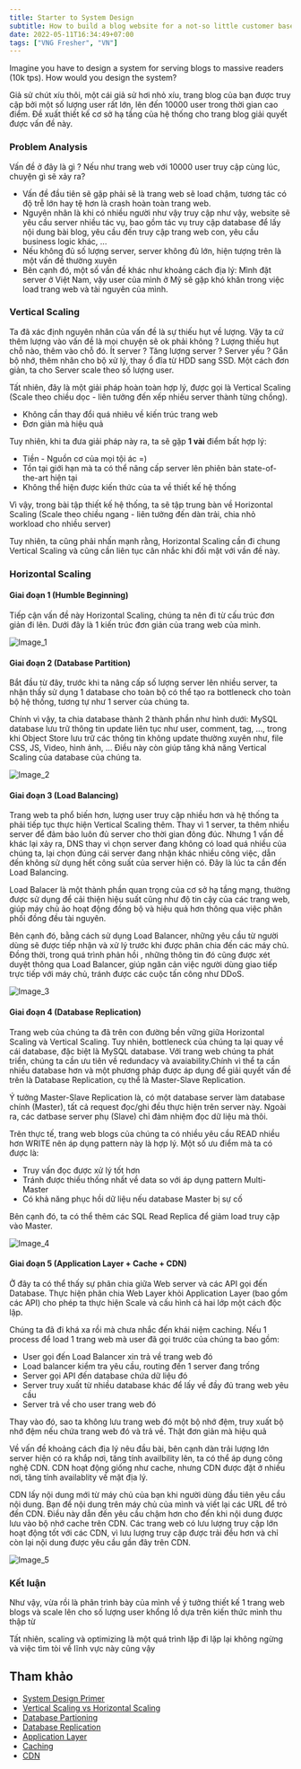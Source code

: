 ```yaml
---
title: Starter to System Design
subtitle: How to build a blog website for a not-so little customer base ?
date: 2022-05-11T16:34:49+07:00
tags: ["VNG Fresher", "VN"]
---
```


Imagine you have to design a system for serving blogs to massive readers (10k tps). How would you design the system?

<!--more-->

Giả sử  chút xíu thôi, một cái giả sử  hơi nhỏ xíu, trang blog của bạn được truy cập bởi một số lượng user rất lớn, lên đến 10000 user trong thời gian cao điểm. Đề xuất thiết kế cơ sở hạ tầng của hệ thống cho trang blog giải quyết được vấn đề  này.

### Problem Analysis

Vấn đề  ở đây là gì ? Nếu như trang web với 10000 user truy cập cùng lúc, chuyện gì sẽ xảy ra?

- Vấn đề  đầu tiên sẽ gặp phải sẽ là trang web sẽ load chậm, tương tác có độ trễ  lớn hay tệ hơn là crash hoàn toàn trang web. 
- Nguyên nhân là khi có nhiều người như vậy truy cập như vậy, website sẽ yêu cầu server nhiều tác vụ, bao gồm tác vụ truy cập database để  lấy nội dung bài blog, yêu cầu đến truy cập trang web con, yêu cầu business logic khác, ...
- Nếu không đủ số  lượng server, server không đủ lớn, hiện tượng trên là một vấn đề  thường xuyên
- Bên cạnh đó, một số vần đề khác như khoảng cách địa lý: Mình đặt server ở Việt Nam, vậy user của mình ở Mỹ sẽ gặp khó khăn trong việc load trang web và tài nguyên của mình.



### Vertical Scaling 

Ta đã xác định nguyên nhân của vấn đề  là sự thiếu hụt về lượng. Vậy ta cứ thêm lượng vào vấn đề là mọi chuyện sẽ ok phải không ? Lượng thiếu hụt chỗ nào, thêm vào chỗ  đó. Ít server ? Tăng lượng server ? Server yếu ? Gắn bộ nhớ, thêm nhân cho bộ xử lý, thay ổ đĩa từ HDD sang SSD. Một cách đơn giản, ta cho Server scale theo số lượng user.


Tất nhiên, đây là một giải pháp hoàn toàn hợp lý, được gọi là Vertical Scaling (Scale theo chiều dọc - liên tưởng đến xếp nhiều server thành từng chồng). 

- Không cần thay đổi quá nhiêu về kiến trúc trang web
- Đơn giản mà hiệu quả


Tuy nhiên, khi ta đưa giải pháp này ra, ta sẽ gặp **1 vài** điểm bất hợp lý:

- Tiền - Nguồn cơ của mọi tội ác =)
- Tồn tại giới hạn mà ta có thể nâng cấp server lên phiên bản state-of-the-art hiện tại
- Không thể hiện được kiến thức của ta về thiết kế hệ thống

Vì vậy, trong bài tập thiết kế hệ thống, ta sẽ tập trung bàn về  Horizontal Scaling (Scale theo chiều ngang - liên tưởng đến dàn trải, chia nhỏ workload cho nhiều server)

Tuy nhiên, ta cũng phải nhấn mạnh rằng, Horizontal Scaling cần đi chung Vertical Scaling và cũng cần liên tục cân nhắc khi đối mặt với vần đề này.

### Horizontal Scaling

#### Giai đoạn 1 (Humble Beginning)

Tiếp cận vấn đề này Horizontal Scaling, chúng ta nên đi từ cấu trúc đơn giản đi lên. Dưới đây là 1 kiến trúc đơn giản của trang web của mình.

![Image_1](/img/sysdes/1.png)

#### Giai đoạn 2 (Database Partition)

Bắt đầu từ đây, trước khi ta nâng cấp số lượng server lên nhiều server, ta nhận thấy sử dụng 1 database cho toàn bộ có thể tạo ra bottleneck cho toàn bộ hệ thống, tương tự như 1 server của chúng ta. 

Chính vì vậy, ta chia database thành 2 thành phần như hình dưới: MySQL database lưu trữ thông tin update liên tục như user, comment, tag, ..., trong khi Object Store lưu trữ các thông tin không update thường xuyên như, file CSS, JS, Video, hình ảnh, ... Điều này còn giúp tăng khả năng Vertical Scaling của database của chúng ta. 

![Image_2](/img/sysdes/2.png)

#### Giai đoạn 3 (Load Balancing)

Trang web ta phổ biến hơn, lượng user truy cập nhiều hơn và hệ thống ta phải tiếp tục thực hiện Vertical Scaling thêm. Thay vì 1 server, ta thêm nhiều server để đảm bảo luôn đủ server cho thời gian đông đúc. Nhưng 1 vấn đề khác lại xảy ra, DNS thay vì chọn server đang không có load quá nhiều của chúng ta, lại chọn đúng cái server đang nhận khác nhiều công việc, dẫn đến không sử dụng hết công suất của server hiện có. Đây là lúc ta cần đến Load Balancing.

Load Balacer là một thành phần quan trọng của cơ sở hạ tầng mạng, thường được sử dụng để cải thiện hiệu suất cũng như độ tin cậy của các trang web, giúp máy chủ ảo hoạt động đồng bộ và hiệu quả hơn thông qua việc phân phối đồng đều tài nguyên.

Bên cạnh đó, bằng cách sử dụng Load Balancer, những yêu cầu từ người dùng sẽ được tiếp nhận và xử lý trước khi được phân chia đến các máy chủ. Đồng thời, trong quá trình phản hồi , những thông tin đó cũng được xét duyệt thông qua Load Balancer, giúp ngăn cản việc người dùng giao tiếp trực tiếp với máy chủ, tránh được các cuộc tấn công như DDoS.

![Image_3](/img/sysdes/3.2.png)

#### Giai đoạn 4 (Database Replication)

Trang web của chúng ta đã trên con đường bền vững giữa Horizontal Scaling và Vertical Scaling. Tuy nhiên, bottleneck của chúng ta lại quay về  cái database, đặc biệt là MySQL database. Với trang web chúng ta phát triển, chúng ta cần ưu tiên về redundacy và avaiability.Chính vì thể ta cần nhiều database hơn và một phương pháp được áp dụng để giải quyết vấn đề trên là Database Replication, cụ thể là Master-Slave Replication.

Ý tưởng Master-Slave Replication là, có một database server làm database chính (Master), tất cả request đọc/ghi đều thực hiện trên server này. Ngoài ra, các datbase server phụ (Slave) chỉ đảm nhiệm đọc dữ liệu mà thôi.

Trên thực tế, trang web blogs của chúng ta có nhiều yêu cầu READ nhiều hơn WRITE nên áp dụng pattern này là hợp lý. Một số ưu điểm mà ta có được là:

- Truy vấn đọc được xử lý tốt hơn
- Tránh được thiếu thống nhất về data so với áp dụng pattern Multi-Master
- Có khả năng phục hồi dữ liệu nếu database Master bị sự cố

Bên cạnh đó, ta có thể thêm các SQL Read Replica để giảm load truy cập vào Master.

![Image_4](/img/sysdes/3.3.png)

#### Giai đoạn 5 (Application Layer + Cache + CDN)

Ở đây ta có thể thấy sự phân chia giữa Web server và các API gọi đến Database. Thực hiện phân chia Web Layer khỏi Application Layer (bao gồm các API) cho phép ta thực hiện Scale và cấu hình cả hai lớp một cách độc lập. 

Chúng ta đã đi khá xa rồi mà chưa nhắc đến khái niệm caching. Nếu 1 process để load 1 trang web mà user đã gọi trước của chúng ta bao gồm:
- User gọi đến Load Balancer xin trả về trang web đó
- Load balancer kiểm tra yêu cầu, routing đến 1 server đang trống
- Server gọi API đến database chứa dữ liệu đó
- Server truy xuất từ nhiều database khác để lấy về đầy đủ trang web yêu cầu
- Server trả về cho user trang web đó

Thay vào đó, sao ta không lưu trang web đó một bộ nhớ đệm, truy xuất bộ nhớ đệm nếu chứa trang web đó và trả về. Thật đơn giản mà hiệu quả

Về vấn đề khoảng cách địa lý nêu đầu bài, bên cạnh dàn trải lượng lớn server hiện có ra khắp nơi, tăng tính availbility lên, ta có thể áp dụng công nghệ CDN. CDN hoạt động giống như cache, nhưng CDN được đặt ở nhiều nơi, tăng tính availablity về mặt địa lý. 

CDN lấy nội dung mới từ máy chủ của bạn khi người dùng đầu tiên yêu cầu nội dung. Bạn để nội dung trên máy chủ của mình và viết lại các URL để trỏ đến CDN. Điều này dẫn đến yêu cầu chậm hơn cho đến khi nội dung được lưu vào bộ nhớ cache trên CDN. Các trang web có lưu lượng truy cập lớn hoạt động tốt với các CDN, vì lưu lượng truy cập được trải đều hơn và chỉ còn lại nội dung được yêu cầu gần đây trên CDN.

![Image_5](/img/sysdes/4.3.png)


### Kết luận

Như vậy, vừa rồi là phân trình bày của mình về ý tưởng thiết kế 1 trang web blogs và scale lên cho số lượng user khổng lồ dựa trên kiến thức mình thu thập từ 

Tất nhiên, scaling và optimizing là một quá trình lặp đi lặp lại không ngừng và việc tìm tòi về lĩnh vực này cũng vậy

## Tham khảo

- [System Design Primer](https://github.com/donnemartin/system-design-primer#master-slave-replication)
- [Vertical Scaling vs Horizontal Scaling](https://github.com/donnemartin/system-design-primer#load-balancer)
- [Database Partioning](https://en.wikipedia.org/wiki/Partition_(database))
- [Database Replication](https://github.com/donnemartin/system-design-primer#replication)
- [Application Layer](https://github.com/donnemartin/system-design-primer#application-layer)
- [Caching](https://github.com/donnemartin/system-design-primer#cache)
- [CDN](https://www.creative-artworks.eu/why-use-a-content-delivery-network-cdn/)

